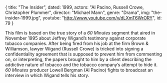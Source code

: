 {
  title: "The Insider",
  dated: 1999,
  actors: "Al Pacino, Russell Crowe, Christopher Plummer",
  director: "Michael Mann",
  genre: "Drama",
  img: "the-insider-1999.jpg",
  youtube: "http://www.youtube.com/v/dLXmT6WrORY",
  id: 79
}

This film is based on the true story of a _60 Minutes_ segment that aired in November 1995 about Jeffrey Wigand’s testimony against corporate tobacco companies. After being fired from his job at the firm Brown & Williamson, lawyer Wigand (Russell Crowe) is tricked into signing a confidentiality agreement that is supposed to prevent him from commenting on, or interpreting, the papers brought to him by a client describing the addictive nature of tobacco and the tobacco company’s attempt to hide it. _60 Minutes_ producer Lowell Bergman (Al Pacino) fights to broadcast an interview in which Wigand tells his story.  